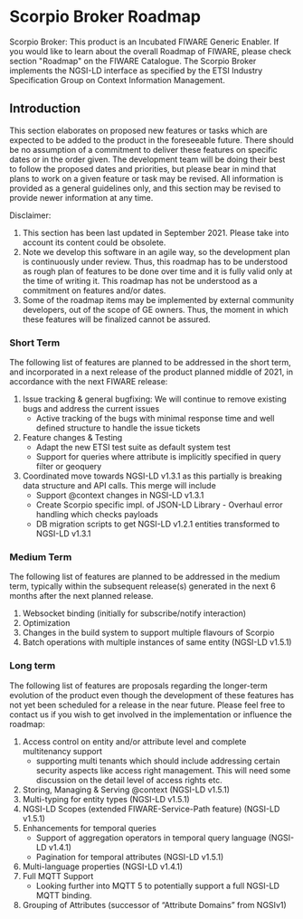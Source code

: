 # Scorpio Broker Roadmap
Scorpio Broker: This product is an Incubated FIWARE Generic Enabler. If you would like to learn about the overall Roadmap of FIWARE, please check section "Roadmap" on the FIWARE Catalogue. The Scorpio Broker implements the NGSI-LD interface as specified by the ETSI Industry Specification Group on Context Information Management.

## Introduction
This section elaborates on proposed new features or tasks which are expected to be added to the product in the foreseeable future. There should be no assumption of a commitment to deliver these features on specific dates or in the order given. The development team will be doing their best to follow the proposed dates and priorities, but please bear in mind that plans to work on a given feature or task may be revised. All information is provided as a general guidelines only, and this section may be revised to provide newer information at any time.

Disclaimer:
 1. This section has been last updated in September 2021. Please take into account its content could be obsolete.
 2. Note we develop this software in an agile way, so the development plan is continuously under review. Thus, this roadmap has to be understood as rough plan of features to be done over time and it is fully valid only at the time of writing it. This roadmap has not be understood as a commitment on features and/or dates.
 3. Some of the roadmap items may be implemented by external community developers, out of the scope of GE owners. Thus, the moment in which these features will be finalized cannot be assured.

### Short Term

The following list of features are planned to be addressed in the short term, and incorporated in a next release of the product planned middle of 2021, in accordance with the next FIWARE release:
1. Issue tracking & general bugfixing: We will continue to remove existing bugs and address the current issues
   - Active tracking of the bugs with minimal response time and well defined structure to handle the issue tickets
2. Feature changes & Testing
   - Adapt the new ETSI test suite as default system test
   - Support for queries where attribute is implicitly specified in query filter or geoquery
3. Coordinated move towards NGSI-LD v1.3.1 as this partially is breaking data structure and API calls. This merge will include 
   - Support @context changes in NGSI-LD v1.3.1 
   - Create Scorpio specific impl. of JSON-LD Library
         - Overhaul error handling which checks payloads
   - DB migration scripts to get NGSI-LD v1.2.1  entities transformed to NGSI-LD v1.3.1
### Medium Term
The following list of features are planned to be addressed in the medium term, typically within the subsequent release(s) generated in the next 6 months after the next planned release.
1. Websocket binding (initially for subscribe/notify interaction)
2. Optimization
3. Changes in the build system to support multiple flavours of Scorpio
4. Batch operations with multiple instances of same entity (NGSI-LD v1.5.1) 

### Long term
The following list of features are proposals regarding the longer-term evolution of the product even though the development of these features has not yet been scheduled for a release in the near future. Please feel free to contact us if you wish to get involved in the implementation or influence the roadmap:
1. Access control on entity and/or attribute level and complete multitenancy support
   - supporting multi tenants which should include addressing certain security aspects like access right management. This will need some discussion on the detail level of access rights etc.
2. Storing, Managing & Serving @context (NGSI-LD v1.5.1) 
3. Multi-typing for entity types (NGSI-LD v1.5.1)
4. NGSI-LD Scopes (extended FIWARE-Service-Path feature) (NGSI-LD v1.5.1)
5. Enhancements for temporal queries
   - Support of aggregation operators in temporal query language (NGSI-LD v1.4.1) 
   - Pagination for temporal attributes (NGSI-LD v1.5.1)
6. Multi-language properties (NGSI-LD v1.4.1) 
7. Full MQTT Support 
   - Looking further into MQTT 5 to potentially support a full NGSI-LD MQTT binding.
8. Grouping of Attributes (successor of “Attribute Domains” from NGSIv1)
